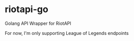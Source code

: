 # riotapi-go
Golang API Wrapper for RiotAPI

For now, I'm only supporting League of Legends endpoints

